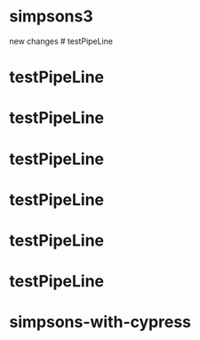 # simpsons3
new changes # testPipeLine
# testPipeLine
# testPipeLine
# testPipeLine
# testPipeLine
# testPipeLine
# testPipeLine
# simpsons-with-cypress
